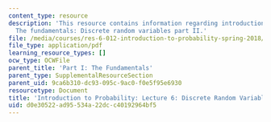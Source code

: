 ```yaml
---
content_type: resource
description: 'This resource contains information regarding introduction to probability:
  The fundamentals: Discrete random variables part II.'
file: /media/courses/res-6-012-introduction-to-probability-spring-2018/d0e30522ad95534a22dcc40192964bf5_MITRES_6_012S18_L06.pdf
file_type: application/pdf
learning_resource_types: []
ocw_type: OCWFile
parent_title: 'Part I: The Fundamentals'
parent_type: SupplementalResourceSection
parent_uid: 9ca6b310-dc93-095c-9ac0-f0e5f95e6930
resourcetype: Document
title: 'Introduction to Probability: Lecture 6: Discrete Random Variables Part II'
uid: d0e30522-ad95-534a-22dc-c40192964bf5
---
```

